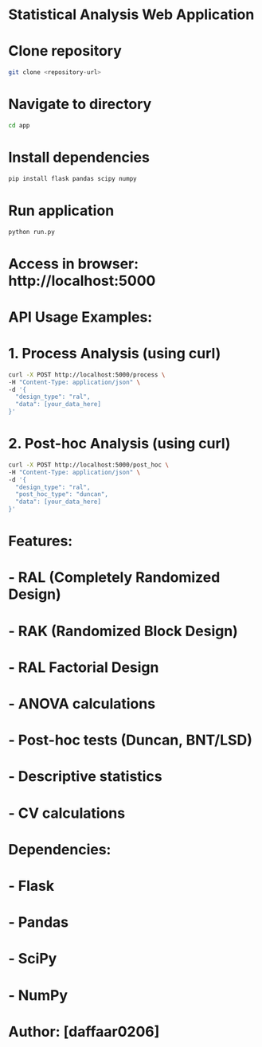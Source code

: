 # Statistical Analysis Web Application

# Clone repository
```bash
git clone <repository-url>
```
# Navigate to directory
```bash
cd app
```
# Install dependencies
```bash
pip install flask pandas scipy numpy
```
# Run application
```bash
python run.py
```
# Access in browser: http://localhost:5000

# API Usage Examples:

# 1. Process Analysis (using curl)
```bash
curl -X POST http://localhost:5000/process \
-H "Content-Type: application/json" \
-d '{
  "design_type": "ral",
  "data": [your_data_here]
}'
```
# 2. Post-hoc Analysis (using curl)
```bash
curl -X POST http://localhost:5000/post_hoc \
-H "Content-Type: application/json" \
-d '{
  "design_type": "ral",
  "post_hoc_type": "duncan",
  "data": [your_data_here]
}'
```
# Features:
# - RAL (Completely Randomized Design)
# - RAK (Randomized Block Design)
# - RAL Factorial Design
# - ANOVA calculations
# - Post-hoc tests (Duncan, BNT/LSD)
# - Descriptive statistics
# - CV calculations

# Dependencies:
# - Flask
# - Pandas
# - SciPy
# - NumPy

# Author: [daffaar0206]

